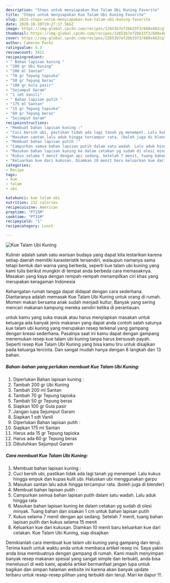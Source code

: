 ```yaml
---
description: "Steps untuk menyiapakan Kue Talam Ubi Kuning Favorite"
title: "Steps untuk menyiapakan Kue Talam Ubi Kuning Favorite"
slug: 2615-steps-untuk-menyiapakan-kue-talam-ubi-kuning-favorite
date: 2020-10-30T19:27:17.566Z
image: https://img-global.cpcdn.com/recipes/22653b7ef2bb33f3/680x482cq70/kue-talam-ubi-kuning-foto-resep-utama.jpg
thumbnail: https://img-global.cpcdn.com/recipes/22653b7ef2bb33f3/680x482cq70/kue-talam-ubi-kuning-foto-resep-utama.jpg
cover: https://img-global.cpcdn.com/recipes/22653b7ef2bb33f3/680x482cq70/kue-talam-ubi-kuning-foto-resep-utama.jpg
author: Cameron Parks
ratingvalue: 4.3
reviewcount: 3411
recipeingredient:
- " Bahan lapisan kuning "
- "200 gr Ubi Kuning"
- "200 ml Santan"
- "70 gr Tepung tapioka"
- "50 gr Tepung beras"
- "100 gr Gula pasir"
- "Sejumput Garam"
- "1 sdt Vanili"
- " Bahan lapisan putih "
- "175 ml Santan"
- "15 gr Tepung tapioka"
- "60 gr Tepung beras"
- "Sejumput Garam"
recipeinstructions:
- "Membuat bahan lapisan kuning :"
- "Cuci bersih ubi, pastikan tidak ada lagi tanah yg menempel. Lalu kukus hingga empuk dan kupas kulit ubi. Haluskan ubi menggunakan garpu"
- "Masukan santan lalu aduk hingga tercampur rata. (boleh juga di blender)"
- "Membuat bahan lapisan putih :"
- "Campurkan semua bahan lapisan putih dalam satu wadah. Lalu aduk hingga rata"
- "Masukan bahan lapisan kuning ke dalam cetakan yg sudah di olesi minyak. Tuang bahan dan sisakan 1 cm untuk bahan lapisan putih"
- "Kukus selama 7 menit dengan api sedang. Setelah 7 menit, tuang bahan lapisan putih dan kukus selama 15 menit"
- "Keluarkan kue dari kukusan. Diamkan 10 menit baru keluarkan kue dari cetakan. Kue Talam Ubi Kuning, siap disajikan"
categories:
- Recipe
tags:
- kue
- talam
- ubi

katakunci: kue talam ubi 
nutrition: 232 calories
recipecuisine: American
preptime: "PT15M"
cooktime: "PT31M"
recipeyield: "1"
recipecategory: Lunch

---
```



![Kue Talam Ubi Kuning](https://img-global.cpcdn.com/recipes/22653b7ef2bb33f3/680x482cq70/kue-talam-ubi-kuning-foto-resep-utama.jpg)

Kuliner adalah salah satu warisan budaya yang dapat kita lestarikan karena setiap daerah memiliki karasteristik tersendiri, walaupun namanya sama tetapi bentuk dan warna yang berbeda, seperti kue talam ubi kuning yang kami tulis berikut mungkin di tempat anda berbeda cara memasaknya. Masakan yang kaya dengan rempah-rempah menampilkan ciri khas yang merupakan keragaman Indonesia



Kehangatan rumah tangga dapat didapat dengan cara sederhana. Diantaranya adalah memasak Kue Talam Ubi Kuning untuk orang di rumah. Momen makan bersama anak sudah menjadi kultur, Banyak yang sering mencari makanan kampung mereka sendiri ketika di perantauan.

untuk kamu yang suka masak atau harus menyiapkan masakan untuk keluarga ada banyak jenis makanan yang dapat anda contoh salah satunya kue talam ubi kuning yang merupakan resep terkenal yang gampang dengan kreasi sederhana. Pasalnya saat ini kamu dapat dengan gampang menemukan resep kue talam ubi kuning tanpa harus bersusah payah.
Seperti resep Kue Talam Ubi Kuning yang bisa kamu tiru untuk disajikan pada keluarga tercinta. Dan sangat mudah hanya dengan 8 langkah dan 13 bahan.


<!--inarticleads1-->

##### Bahan-bahan yang perlukan membuat Kue Talam Ubi Kuning:

1. Diperlukan  Bahan lapisan kuning :
1. Tambah 200 gr Ubi Kuning
1. Tambah 200 ml Santan
1. Tambah 70 gr Tepung tapioka
1. Tambah 50 gr Tepung beras
1. Siapkan 100 gr Gula pasir
1. Jangan lupa Sejumput Garam
1. Siapkan 1 sdt Vanili
1. Diperlukan  Bahan lapisan putih :
1. Siapkan 175 ml Santan
1. Harus ada 15 gr Tepung tapioka
1. Harus ada 60 gr Tepung beras
1. Dibutuhkan Sejumput Garam




<!--inarticleads2-->

##### Cara membuat  Kue Talam Ubi Kuning:

1. Membuat bahan lapisan kuning :
1. Cuci bersih ubi, pastikan tidak ada lagi tanah yg menempel. Lalu kukus hingga empuk dan kupas kulit ubi. Haluskan ubi menggunakan garpu
1. Masukan santan lalu aduk hingga tercampur rata. (boleh juga di blender)
1. Membuat bahan lapisan putih :
1. Campurkan semua bahan lapisan putih dalam satu wadah. Lalu aduk hingga rata
1. Masukan bahan lapisan kuning ke dalam cetakan yg sudah di olesi minyak. Tuang bahan dan sisakan 1 cm untuk bahan lapisan putih
1. Kukus selama 7 menit dengan api sedang. Setelah 7 menit, tuang bahan lapisan putih dan kukus selama 15 menit
1. Keluarkan kue dari kukusan. Diamkan 10 menit baru keluarkan kue dari cetakan. Kue Talam Ubi Kuning, siap disajikan




Demikianlah cara membuat kue talam ubi kuning yang gampang dan teruji. Terima kasih untuk waktu anda untuk membaca artikel resep ini. Saya yakin anda bisa membuatnya dengan gampang di rumah. Kami masih menyimpan banyak resep makanan spesial yang sangat simple dan terbukti, anda bisa menelusuri di web kami, apabila artikel bermanfaat jangan lupa untuk bagikan dan simpan halaman website ini karena akan banyak update terbaru untuk resep-resep pilihan yang terbukti dan teruji. Mari ke dapur !!!. 
